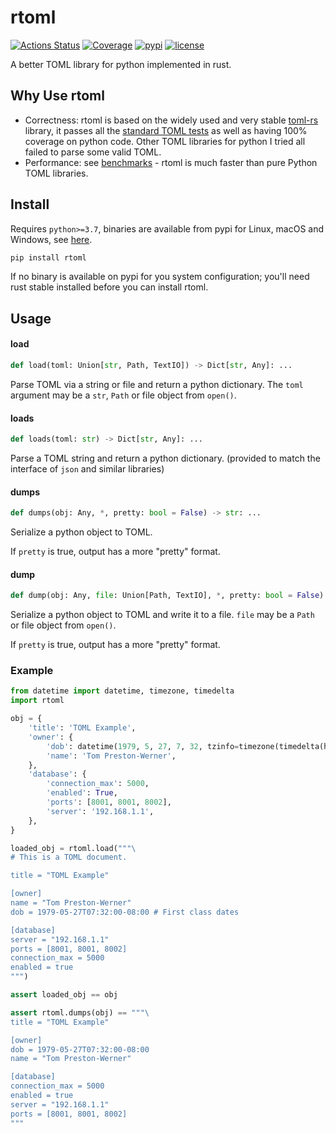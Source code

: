 # rtoml

[![Actions Status](https://github.com/samuelcolvin/rtoml/workflows/CI/badge.svg)](https://github.com/samuelcolvin/rtoml/actions?query=event%3Apush+branch%3Amain+workflow%3ACI)
[![Coverage](https://codecov.io/gh/samuelcolvin/rtoml/branch/main/graph/badge.svg)](https://codecov.io/gh/samuelcolvin/rtoml)
[![pypi](https://img.shields.io/pypi/v/rtoml.svg)](https://pypi.python.org/pypi/rtoml)
[![license](https://img.shields.io/github/license/samuelcolvin/rtoml.svg)](https://github.com/samuelcolvin/rtoml/blob/main/LICENSE)


A better TOML library for python implemented in rust.

## Why Use rtoml

* Correctness: rtoml is based on the widely used and very stable [toml-rs](https://github.com/alexcrichton/toml-rs)
library, it passes all the [standard TOML tests](https://github.com/BurntSushi/toml-test) as well as having 100%
coverage on python code. Other TOML libraries for python I tried all failed to parse some valid TOML.
* Performance: see [benchmarks](https://github.com/samuelcolvin/rtoml/tree/main/benchmarks) -
  rtoml is much faster than pure Python TOML libraries.

## Install

Requires `python>=3.7`, binaries are available from pypi for Linux, macOS and Windows,
see [here](https://pypi.org/project/rtoml/#files).

```bash
pip install rtoml
```

If no binary is available on pypi for you system configuration; you'll need rust stable
installed before you can install rtoml.

## Usage

#### load
```python
def load(toml: Union[str, Path, TextIO]) -> Dict[str, Any]: ...
```

Parse TOML via a string or file and return a python dictionary. The `toml` argument may be a `str`,
`Path` or file object from `open()`.

#### loads
```python
def loads(toml: str) -> Dict[str, Any]: ...
```

Parse a TOML string and return a python dictionary. (provided to match the interface of `json` and similar libraries)

#### dumps
```python
def dumps(obj: Any, *, pretty: bool = False) -> str: ...
```

Serialize a python object to TOML.

If `pretty` is true, output has a more "pretty" format.

#### dump
```python
def dump(obj: Any, file: Union[Path, TextIO], *, pretty: bool = False) -> int: ...
```

Serialize a python object to TOML and write it to a file. `file` may be a `Path` or file object from `open()`.

If `pretty` is true, output has a more "pretty" format.

### Example

```py
from datetime import datetime, timezone, timedelta
import rtoml

obj = {
    'title': 'TOML Example',
    'owner': {
        'dob': datetime(1979, 5, 27, 7, 32, tzinfo=timezone(timedelta(hours=-8))),
        'name': 'Tom Preston-Werner',
    },
    'database': {
        'connection_max': 5000,
        'enabled': True,
        'ports': [8001, 8001, 8002],
        'server': '192.168.1.1',
    },
}

loaded_obj = rtoml.load("""\
# This is a TOML document.

title = "TOML Example"

[owner]
name = "Tom Preston-Werner"
dob = 1979-05-27T07:32:00-08:00 # First class dates

[database]
server = "192.168.1.1"
ports = [8001, 8001, 8002]
connection_max = 5000
enabled = true
""")

assert loaded_obj == obj

assert rtoml.dumps(obj) == """\
title = "TOML Example"

[owner]
dob = 1979-05-27T07:32:00-08:00
name = "Tom Preston-Werner"

[database]
connection_max = 5000
enabled = true
server = "192.168.1.1"
ports = [8001, 8001, 8002]
"""
```
